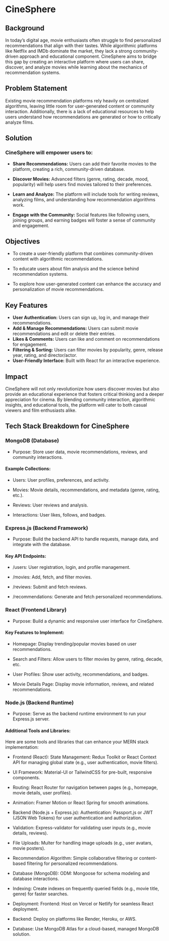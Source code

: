 # CineSphere

## Background
In today’s digital age, movie enthusiasts often struggle to find personalized recommendations that align with their tastes. While algorithmic platforms like Netflix and IMDb dominate the market, they lack a strong community-driven approach and educational component. CineSphere aims to bridge this gap by creating an interactive platform where users can share, discover, and analyze movies while learning about the mechanics of recommendation systems.

## Problem Statement
Existing movie recommendation platforms rely heavily on centralized algorithms, leaving little room for user-generated content or community interaction. Additionally, there is a lack of educational resources to help users understand how recommendations are generated or how to critically analyze films.

## Solution
### CineSphere will empower users to:

- <b>Share Recommendations:</b> Users can add their favorite movies to the platform, creating a rich, community-driven database.

- <b>Discover Movies:</b> Advanced filters (genre, rating, decade, mood, popularity) will help users find movies tailored to their preferences.

- <b>Learn and Analyze:</b> The platform will include tools for writing reviews, analyzing films, and understanding how recommendation algorithms work.

- <b>Engage with the Community:</b> Social features like following users, joining groups, and earning badges will foster a sense of community and engagement.

## Objectives

- To create a user-friendly platform that combines community-driven content with algorithmic recommendations.

- To educate users about film analysis and the science behind recommendation systems.

- To explore how user-generated content can enhance the accuracy and personalization of movie recommendations.

## Key Features
- <b>User Authentication:</b> Users can sign up, log in, and manage their recommendations.
- <b>Add & Manage Recommendations:</b> Users can submit movie recommendations and edit or delete their entries.
- <b>Likes & Comments:</b> Users can like and comment on recommendations for engagement.
- <b>Filtering & Sorting:</b> Users can filter movies by popularity, genre, release year, rating, and director/actor.
- <b>User-Friendly Interface:</b> Built with React for an interactive experience.

## Impact
CineSphere will not only revolutionize how users discover movies but also provide an educational experience that fosters critical thinking and a deeper appreciation for cinema. By blending community interaction, algorithmic insights, and educational tools, the platform will cater to both casual viewers and film enthusiasts alike.


## Tech Stack Breakdown for CineSphere
### MongoDB (Database)
  - Purpose: Store user data, movie recommendations, reviews, and community interactions.

#### Example Collections:

- Users: User profiles, preferences, and activity.

- Movies: Movie details, recommendations, and metadata (genre, rating, etc.).

- Reviews: User reviews and analysis.

- Interactions: User likes, follows, and badges.

### Express.js (Backend Framework)
- Purpose: Build the backend API to handle requests, manage data, and integrate with the database.


#### Key API Endpoints:
 - /users: User registration, login, and profile management.

- /movies: Add, fetch, and filter movies.

- /reviews: Submit and fetch reviews.

- /recommendations: Generate and fetch personalized recommendations.

### React (Frontend Library)
- Purpose: Build a dynamic and responsive user interface for CineSphere.





#### Key Features to Implement:

- Homepage: Display trending/popular movies based on user recommendations.

- Search and Filters: Allow users to filter movies by genre, rating, decade, etc.

- User Profiles: Show user activity, recommendations, and badges.

- Movie Details Page: Display movie information, reviews, and related recommendations.

### Node.js (Backend Runtime)
- Purpose: Serve as the backend runtime environment to run your Express.js server.

#### Additional Tools and Libraries:
Here are some tools and libraries that can enhance your MERN stack implementation:

- Frontend (React):
State Management: Redux Toolkit or React Context API for managing global state (e.g., user authentication, movie filters).

- UI Framework: Material-UI or TailwindCSS for pre-built, responsive components.

- Routing: React Router for navigation between pages (e.g., homepage, movie details, user profiles).

- Animation: Framer Motion or React Spring for smooth animations.

- Backend (Node.js + Express.js):
Authentication: Passport.js or JWT (JSON Web Tokens) for user authentication and authorization.

- Validation: Express-validator for validating user inputs (e.g., movie details, reviews).

- File Uploads: Multer for handling image uploads (e.g., user avatars, movie posters).

- Recommendation Algorithm: Simple collaborative filtering or content-based filtering for personalized recommendations.

- Database (MongoDB):
ODM: Mongoose for schema modeling and database interactions.

- Indexing: Create indexes on frequently queried fields (e.g., movie title, genre) for faster searches.

- Deployment:
Frontend: Host on Vercel or Netlify for seamless React deployment.

- Backend: Deploy on platforms like Render, Heroku, or AWS.

- Database: Use MongoDB Atlas for a cloud-based, managed MongoDB solution.







